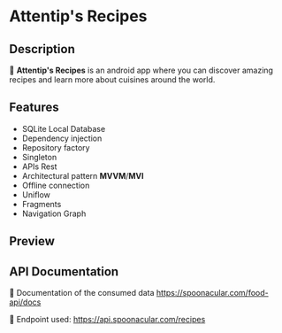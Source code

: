 # Attentip's Recipes

## Description

🥗 **Attentip's Recipes** is an android app where you can discover amazing recipes and learn more about cuisines around the world.

## Features
* SQLite Local Database
* Dependency injection
* Repository factory
* Singleton
* APIs Rest
* Architectural pattern **MVVM**/**MVI**
* Offline connection
* Uniflow
* Fragments
* Navigation Graph

## Preview

## API Documentation

📃 Documentation of the consumed data https://spoonacular.com/food-api/docs

📌 Endpoint used: https://api.spoonacular.com/recipes


